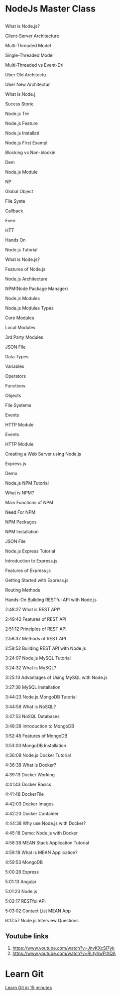 # NodeJs Master Class

## 


What is Node.js?

Client-Server Architecture

Multi-Threaded Model

Single-Threaded Model

Multi-Threaded vs Event-Dri

 Uber Old Architectu

 Uber New Architectur

What is Node.j

 Sucess Storie

Node.js Tre

 Node.js Feature

Node.js Installati

 Node.js First Exampl

Blocking vs Non-blockin

Dem

Node.js Module

NP

Global Object

File Syste

Callback

Even

HTT

Hands On


Node.js Tutorial


What is Node.js?


Features of Node.js


Node.js Architecture


NPM(Node Package Manager)


Node.js Modules


Node.js Modules Types

Core Modules

Local Modules

3rd Party Modules

JSON File

Data Types

Variables

Operators

Functions

Objects

File Systems

Events

HTTP Module

Events

HTTP Module

Creating a Web Server using Node.js

Express.js

Demo

Node.js NPM Tutorial

What is NPM?

Main Functions of NPM

Need For NPM

NPM Packages

NPM Installation

JSON File

Node.js Express Tutorial

Introduction to Express.js

Features of Express.js

Getting Started with Express.js

Routing Methods

Hands-On
 Building RESTful API with Node.js

2:48:27 What is REST API?

2:49:42 Features of REST API

2:51:12 Principles of REST API

2:56:37 Methods of REST API

2:59:52 Building REST API with Node.js

3:24:07 Node.js MySQL Tutorial

3:24:32 What is MySQL?

3:25:13 Advantages of Using MySQL with Node.js

3:27:38 MySQL Installation

3:44:23 Node.js MongoDB Tutorial

3:44:58 What is NoSQL?

3:47:53 NoSQL Databases

3:48:38 Introduction to MongoDB

3:52:48 Features of MongoDB

3:53:03 MongoDB Installation

4:36:08 Node.js Docker Tutorial

4:36:38 What is Docker?

4:39:13 Docker Working

4:41:43 Docker Basics

4:41:48 DockerFile

4:42:03 Docker Images

4:42:23 Docker Container

4:44:38 Why use Node.js with Docker?

4:45:18 Demo: Node.js with Docker

4:58:38 MEAN Stack Application Tutorial

4:59:18 What is MEAN Application?

4:59:53 MongoDB

5:00:28 Express

5:01:13 Angular

5:01:23 Node.js

5:02:17 RESTful API

5:03:02 Contact List MEAN App

6:17:57 Node.js Interview Questions


## Youtube links

1. https://www.youtube.com/watch?v=JnvKXcSI7yk
2. https://www.youtube.com/watch?v=RLtyhwFtXQA

# Learn Git
[Learn Git in 15 minutes](https://www.youtube.com/watch?v=USjZcfj8yxE)